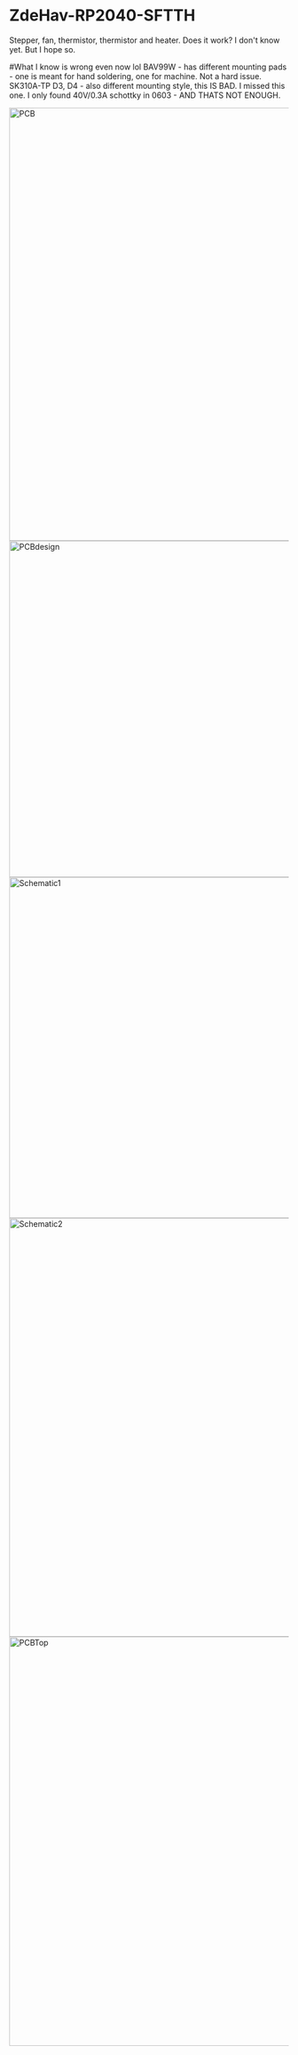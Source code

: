 # ZdeHav-RP2040-SFTTH
Stepper, fan, thermistor, thermistor and heater. Does it work? I don't know yet. But I hope so.

#What I know is wrong even now lol
BAV99W - has different mounting pads - one is meant for hand soldering, one for machine. Not a hard issue.
SK310A-TP D3, D4 - also different mounting style, this IS BAD. I missed this one. I only found 40V/0.3A schottky in 0603 - AND THATS NOT ENOUGH.

<img width="886" height="779" alt="PCB" src="https://github.com/user-attachments/assets/b6576509-27fa-425f-97a1-5562abe26a78" />
<img width="623" height="605" alt="PCBdesign" src="https://github.com/user-attachments/assets/b5b6142b-2b0c-4fd7-bd9c-e7e71a5c1791" />
<img width="840" height="613" alt="Schematic1" src="https://github.com/user-attachments/assets/3cc67eb4-0d97-438d-b7c7-54a4c7fc2571" />
<img width="1049" height="753" alt="Schematic2" src="https://github.com/user-attachments/assets/d7df54c6-c104-4efe-ac30-15c9fb7ac205" />
<img width="807" height="736" alt="PCBTop" src="https://github.com/user-attachments/assets/c0f4186c-2b55-4e79-9ae2-997eb147969a" />

